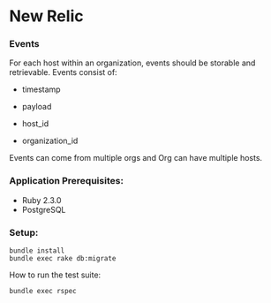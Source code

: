 # New Relic

### Events

For each host within an organization, events should be storable and retrievable. Events consist of:

  - timestamp

  - payload

  - host_id

  - organization_id

Events can come from multiple orgs and Org can have multiple hosts.

### Application Prerequisites:

* Ruby 2.3.0
* PostgreSQL

### Setup:

```
bundle install
bundle exec rake db:migrate
```

How to run the test suite:

```
bundle exec rspec
```

